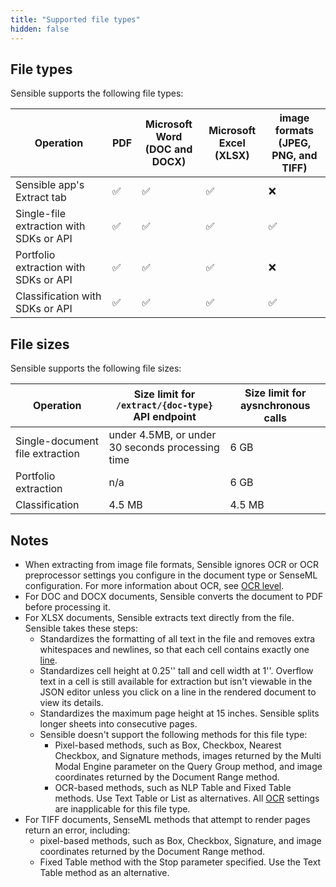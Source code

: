 ```yaml
---
title: "Supported file types"
hidden: false
---
```


## File types

Sensible supports the following file types:

| Operation                              | PDF  | Microsoft Word<br/> (DOC and DOCX) | Microsoft Excel<br/>(XLSX) | image formats<br/>(JPEG, PNG, and TIFF) |
| -------------------------------------- | ---- | ---------------------------------- | --------------------------------------- | --------------------------------------- |
| Sensible app's Extract tab    | ✅    | ✅                                  | ✅                                 | ❌                                       |
| Single-file extraction with SDKs or API | ✅    | ✅                                  | ✅                                 | ✅                                       |
| Portfolio extraction with SDKs or API   | ✅    | ✅                                  | ✅                                 | ❌                                       |
| Classification with SDKs or API         | ✅    | ✅                                  | ✅                                 | ✅                                       |

## File sizes

Sensible supports the following file sizes:

| Operation              | Size limit for `/extract/{doc-type}` API endpoint                | Size limit for aysnchronous calls |
| ---------------------- | ------------------------------------------------ | ----------------------- |
| Single-document file extraction | under 4.5MB, or under 30 seconds processing time | 6 GB                    |
| Portfolio extraction   | n/a                                              | 6 GB                    |
| Classification         | 4.5 MB                                           | 4.5 MB                  |

## Notes

- When extracting from image file formats, Sensible ignores OCR or OCR preprocessor settings you configure in the document type or SenseML configuration. For more information about OCR, see [OCR level](doc:ocr-level).
- For DOC and DOCX documents, Sensible converts the document to PDF before processing it.
- For XLSX documents, Sensible extracts text directly from the file. Sensible takes these steps:
     - Standardizes the formatting of all text in the file and removes extra whitespaces and newlines, so that each cell contains exactly one [line](doc:lines).
     - Standardizes cell height at 0.25'' tall and cell width at 1''. Overflow text in a cell is still available for extraction but isn't viewable in the JSON editor unless you click on a line in the rendered document to view its details. 
     - Standardizes the maximum page height at 15 inches. Sensible splits longer sheets into consecutive pages.
     - Sensible doesn't support the following methods for this file type:
       - Pixel-based methods, such as Box, Checkbox, Nearest Checkbox, and Signature methods, images returned by the Multi Modal Engine parameter on the Query Group method, and image coordinates returned by the Document Range method.
       - OCR-based methods, such as NLP Table and Fixed Table methods. Use Text Table or List as alternatives. All [OCR](doc:ocr) settings are inapplicable for this file type.
- For TIFF documents, SenseML methods that attempt to render pages return an error, including:
     - pixel-based methods, such as Box, Checkbox, Signature, and image coordinates returned by the Document Range method.
     - Fixed Table method with the Stop parameter specified. Use the Text Table method as an alternative.

